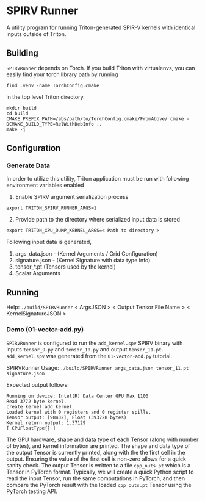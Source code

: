 # SPIRV Runner

A utility program for running Triton-generated SPIR-V kernels with identical inputs outside of Triton.

## Building

`SPIRVRunner` depends on Torch. If you build Triton with virtualenvs, you can easily find your torch library path by running
```
find .venv -name TorchConfig.cmake
```
in the top level Triton directory.

```
mkdir build
cd build
CMAKE_PREFIX_PATH=/abs/path/to/TorchConfig.cmake/FromAbove/ cmake -DCMAKE_BUILD_TYPE=RelWithDebInfo ..
make -j
```

## Configuration

### Generate Data

In order to utilize this utility, Triton application must be run with following environment variables enabled
1. Enable SPIRV argument serialization process
```
export TRITON_SPIRV_RUNNER_ARGS=1
```
2. Provide path to the directory where serialized input data is stored
```
export TRITON_XPU_DUMP_KERNEL_ARGS=< Path to directory >
```

Following input data is generated,

1. args_data.json - (Kernel Arguments / Grid Configuration)
2. signature.json - (Kernel Signature with data type info)
3. tensor_*.pt (Tensors used by the kernel)
4. Scalar Arguments

## Running

Help: 
`./build/SPIRVRunner` < ArgsJSON > < Output Tensor File Name > < KernelSignatureJSON >

### Demo (01-vector-add.py)

`SPIRVRunner` is configured to run the `add_kernel.spv` SPIRV binary with inputs `tensor_9.py` and `tensor_10.py` and output `tensor_11.pt`. `add_kernel.spv` was generated from the `01-vector-add.py` tutorial.

SPIRVRunner Usage:
`./build/SPIRVRunner args_data.json tensor_11.pt signature.json`

Expected output follows:

```
Running on device: Intel(R) Data Center GPU Max 1100
Read 3772 byte kernel.
create kernel:add_kernel
Loaded kernel with 0 registers and 0 register spills.
Tensor output: [98432], Float (393728 bytes)
Kernel return output: 1.37129
[ CPUFloatType{} ]
```

The GPU hardware, shape and data type of each Tensor (along with number of bytes), and kernel information are printed. The shape and data type of the output Tensor is currently printed, along with the the first cell in the output. Ensuring the value of the first cell is non-zero allows for a quick sanity check. The output Tensor is written to a file `cpp_outs.pt` which is a Tensor in PyTorch format. Typically, we will create a quick Python script to read the input Tensor, run the same computations in PyTorch, and then compare the PyTorch result with the loaded `cpp_outs.pt` Tensor using the PyTorch testing API.
